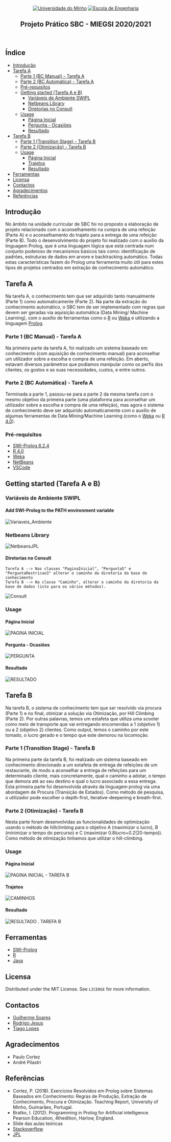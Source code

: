 <br>
<p align="center">
  <a href="https://www.uminho.pt" target="_blank"><img src="https://i.imgur.com/FXQo8OL.png" alt="Universidade do Minho"></a>
  <a href="https://www.eng.uminho.pt" target="_blank"><img src="https://i.imgur.com/WABo4st.png" alt="Escola de Engenharia"></a>
  
  <h2 align="center">Projeto Prático SBC - MIEGSI 2020/2021</h2>
  <br>
  
## Índice

- [Introdução](#intro)
- [Tarefa A](#ta)
  - [Parte 1 (BC Manual) - Tarefa A](#ta1)
  - [Parte 2 (BC Automática) - Tarefa A](#ta2)
  - [Pré-requisitos](#pre1)
  - [Getting started (Tarefa A e B)](#getting1)
    - [Variáveis de Ambiente SWIPL](#quick1)
    - [Netbeans Library](#quick2)
    - [Diretorias no Consult](#quick9)
   - [Usage](#usage1)
      - [Página Inicial](#quick3)
      - [Pergunta - Ocasiões](#quick4)
      - [Resultado](#quick5)
- [Tarefa B](#tb)
  - [Parte 1 (Transition Stage) - Tarefa B](#tb1)
  - [Parte 2 (Otimização) - Tarefa B](#tb2)
  - [Usage](#usage2)
      - [Página Inicial](#quick6)
      - [Trajetos](#quick7)
      - [Resultado](#quick8)
- [Ferramentas](#built)
- [Licensa](#license)
- [Contactos](#contact)
- [Agradecimentos](#ack)
- [Referências](#refer)

## Introdução <a name = "intro"></a>

No âmbito na unidade curricular de SBC foi no proposto a elaboração de projeto relacionado com o aconselhamento na compra de uma refeição (Parte A) e o aconselhamento do trajeto para a entrega de uma refeição (Parte B).
Todo o desenvolvimento do projeto foi realizado com o auxílio da linguagem Prolog, que é uma linguagem lógica que está centrada num conjunto poderoso de mecanismos básicos tais como: identificação de padrões, estruturas de dados em arvore e backtracking automático. Todas estas características fazem do Prolog uma ferramenta muito útil para estes tipos de projetos centrados em extração de conhecimento automático.

## Tarefa A <a name = "ta"></a>
Na tarefa A, o conhecimento tem que ser adquirido tanto manualmente (Parte 1) como automaticamente (Parte 2). Na parte da extração do conhecimento automático, o SBC tem de ser implementado com regras que devem ser geradas via aquisição automática (Data Mining/ Machine Learning), com o auxílio de ferramentas como o [R](https://www.r-project.org/) ou [Weka](https://www.cs.waikato.ac.nz/ml/weka/) e utilizando a linguagem [Prolog](https://www.swi-prolog.org/).

### Parte 1 (BC Manual) - Tarefa A  <a name = "ta1"></a>
Na primeira parte da tarefa A, foi realizado um sistema baseado em conhecimento (com aquisição de conhecimento manual) para aconselhar um utilizador sobre a escolha e compra de uma refeição. Em aberto, estavam diversos parâmetros que podíamos manipular como os perfis dos clientes, os gostos e as suas necessidades, custos, e entre outros.

### Parte 2 (BC Automática) - Tarefa A <a name = "ta2"></a>
Terminada a parte 1, passou-se para a parte 2 da mesma tarefa com o mesmo objetivo da primeira parte (uma plataforma para aconselhar um utilizador sobre a escolha e compra de uma refeição), mas agora o sistema de conhecimento deve ser adquirido automaticamente com o auxílio de algumas ferramentas de Data Mining/Machine Learning (como o [Weka](https://www.cs.waikato.ac.nz/ml/weka/) ou [R 4.0](https://cran.r-project.org/mirrors.html)).

### Pré-requisitos <a name = "pre1"></a>
* [SWI-Prolog 8.2.4](https://www.swi-prolog.org/download/stable)
* [R 4.0](https://cran.r-project.org/mirrors.html)
* [Weka](https://waikato.github.io/weka-wiki/downloading_weka/)
* [NetBeans](https://netbeans.apache.org/download/nb113/nb113.html)
* [VSCode](https://code.visualstudio.com/)

## Getting started (Tarefa A e B) <a name = "getting1"></a>

### Variáveis de Ambiente SWIPL <a name = "quick1"></a>
#### Add SWI-Prolog to the PATH environment variable
![Variaveis_Ambiente](https://github.com/rodrmigpe/SBC/blob/master/GIF_Images/Variaveis_Ambiente.gif)

### Netbeans Library <a name = "quick2"></a>
![NetbeansJPL](https://github.com/rodrmigpe/SBC/blob/master/GIF_Images/NetbeansJPL.gif)

#### Diretorias no Consult <a name = "quick9"></a>
```
Tarefa A --> Nas classes "PaginaInicial", "Pergunta5" e "PerguntaRestricao3" alterar o caminho da diretoria da base de conhecimento 
Tarefa B --> Na classe "Caminho", alterar o caminho da diretoria da base de dados (isto para os vários métodos).
  ```
![Consult](https://github.com/rodrmigpe/SBC/blob/master/GIF_Images/Consult.png)

### Usage  <a name = "usage1"></a>
#### Página Inicial <a name = "quick3"></a>
![PAGINA INICIAL](https://github.com/rodrmigpe/SBC/blob/master/GIF_Images/PAGINA%20INICIAL.PNG)

#### Pergunta - Ocasiões <a name = "quick4"></a>
![PERGUNTA](https://github.com/rodrmigpe/SBC/blob/master/GIF_Images/PERGUNTA.PNG)

#### Resultado <a name = "quick5"></a>
![RESULTADO](https://github.com/rodrmigpe/SBC/blob/master/GIF_Images/RESULTADO.PNG)

## Tarefa B <a name = "tb"></a>
Na tarefa B, o sistema de conhecimento tem que ser resolvido via procura (Parte 1) e no final, otimizar a solução via Otimização, por Hill Climbing (Parte 2). Por outras palavras, temos um estafeta que utiliza uma scooter como meio de transporte que vai entregando encomendas a 1 (objetivo 1) ou a 2 (objetivo 2) clientes. Como output, temos o caminho por este tomado, o lucro gerado e o tempo que este demorou na locomoção.

### Parte 1 (Transition Stage) - Tarefa B <a name = "tb1"></a>
Na primeira parte da tarefa B, foi realizado um sistema baseado em conhecimento direcionado a um estafeta de entrega de refeições de um restaurante, de modo a aconselhar a entrega de refeições para um determinado cliente, mais concretamente, qual o caminho a adotar, o tempo que demora até ao seu destino e qual o lucro associado a essa entrega. Esta primeira parte foi desenvolvida através da linguagem prolog via uma abordagem de Procura (Transição de Estados). Como método de pesquisa, o utilizador pode escolher o depth-first, iterative-deepening e breath-first.

### Parte 2 (Otimização) - Tarefa B <a name = "tb2"></a>
Nesta parte foram desenvolvidas as funcionalidades de optimização usando o método de hillclimbing para o objetivo A (maximizar o lucro), B (minimizar o tempo do percurso) e C (maximizar 0.8*lucro+0.2*(20-tempo)). 
Como método de otimização tinhamos que utilizar o hill-climbing.

### Usage <a name = "usage2"></a>
#### Página Inicial <a name = "quick6"></a>
![PAGINA INICIAL - TAREFA B](https://github.com/rodrmigpe/SBC/blob/master/GIF_Images/PAGINA%20INICIAL%20-%20TAREFA%20B.PNG)

#### Trajetos <a name = "quick7"></a>
![CAMINHOS](https://github.com/rodrmigpe/SBC/blob/master/GIF_Images/CAMINHOS.PNG)

#### Resultado <a name = "quick8"></a>
![RESULTADO . TAREFA B](https://github.com/rodrmigpe/SBC/blob/master/GIF_Images/RESULTADO%20.%20TAREFA%20B.PNG)
  
## Ferramentas <a name = "built"></a>
* [SWI-Prolog](https://www.swi-prolog.org)
* [R](https://www.r-project.org)
* [Java](https://www.java.com/pt-BR/)

## Licensa <a name = "license"></a>

Distributed under the MIT License. See `LICENSE` for more information.

## Contactos <a name = "contact"></a>

* [Guilherme Soares](mailto:ssoares553@gmail.com)
* [Rodrigo Jesus](mailto:rodrmigpe@gmail.com)
* [Tiago Lopes](mailto:tiago18lopess@gmail.com)

## Agradecimentos <a name = "ack"></a>
* Paulo Cortez
* André Pilastri

## Referências <a name = "refer"></a>
* Cortez, P. (2018). Exercícios Resolvidos em Prolog sobre Sistemas Baseados em Conhecimento: Regras de Produção, Extração de Conhecimento, Procura e Otimização. Teaching Report, University of Minho, Guimarães, Portugal.
* Bratko, I. (2012). Programming in Prolog for Artificial intelligence. Pearson Education, 4thedition, Harlow, England.
* Slide das aulas teóricas
* [Stackoverflow](https://stackoverflow.com/)
* [JPL](https://jpl7.org/)
